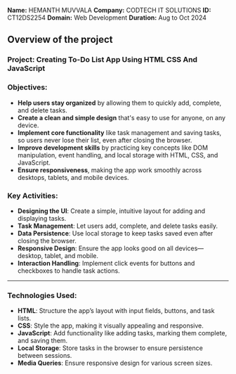 **Name:** HEMANTH MUVVALA
**Company:** CODTECH IT SOLUTIONS
**ID:** CT12DS2254
**Domain:** Web Development
**Duration:** Aug to Oct 2024

## Overview of the project

### Project: Creating To-Do List App Using HTML CSS And JavaScript

### **Objectives:**
- **Help users stay organized** by allowing them to quickly add, complete, and delete tasks.
- **Create a clean and simple design** that's easy to use for anyone, on any device.
- **Implement core functionality** like task management and saving tasks, so users never lose their list, even after closing the browser.
- **Improve development skills** by practicing key concepts like DOM manipulation, event handling, and local storage with HTML, CSS, and JavaScript.
- **Ensure responsiveness**, making the app work smoothly across desktops, tablets, and mobile devices.

### **Key Activities:**
- **Designing the UI**: Create a simple, intuitive layout for adding and displaying tasks.
- **Task Management**: Let users add, complete, and delete tasks easily.
- **Data Persistence**: Use local storage to keep tasks saved even after closing the browser.
- **Responsive Design**: Ensure the app looks good on all devices—desktop, tablet, and mobile.
- **Interaction Handling**: Implement click events for buttons and checkboxes to handle task actions.

---

### **Technologies Used:**
- **HTML**: Structure the app’s layout with input fields, buttons, and task lists.
- **CSS**: Style the app, making it visually appealing and responsive.
- **JavaScript**: Add functionality like adding tasks, marking them complete, and saving them.
- **Local Storage**: Store tasks in the browser to ensure persistence between sessions.
- **Media Queries**: Ensure responsive design for various screen sizes.

